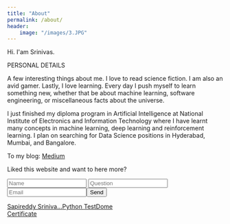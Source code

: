 ```yaml
---
title: "About"
permalink: /about/
header:
    image: "/images/3.JPG"
---
```

Hi. I'am Srinivas.

PERSONAL DETAILS
<br>

A few interesting things about me. I love to read science fiction. I am also an avid gamer. Lastly, I love learning. Every day I push myself to learn something new, whether that be about machine learning, software engineering, or miscellaneous facts about the universe.
<br>

I just finished my diploma program in Artificial Intelligence at National Institute of Electronics and Information Technology where I have learnt many concepts in machine learning, deep learning and reinforcement learning. I plan on searching for Data Science positions in Hyderabad, Mumbai, and Bangalore.

To my blog: [ Medium ](https://medium.com/@sapireddyrahul)

Liked this website and want to here more?
<form action="https://formspree.io/sapireddyrahul@gmail.com"
      method="POST">
    <input type="text" placeholder="Name" name="name">
    <input type="text" placeholder="Question" name="Question">
    <input type="email" placeholder="Email" name="_replyto" required><input type="submit" value="Send">
</form>

<a href="https://www.testdome.com/cert/cf44c90a71584acea3434a0a53663e5c" class="testdome-certificate-stamp gold"><span class="testdome-certificate-name">Sapireddy Sriniva...</span><span class="testdome-certificate-test-name">Python </span><span class="testdome-certificate-card-logo">TestDome<br />Certificate</span></a><script>var stylesheet = "https://www.testdome.com/content/source/stylesheets/embed.css", link = document.createElement("link"); link.href = stylesheet, link.type = "text/css", link.rel = "stylesheet", link.media = "screen,print", document.getElementsByTagName("head")[0].appendChild(link);</script>
